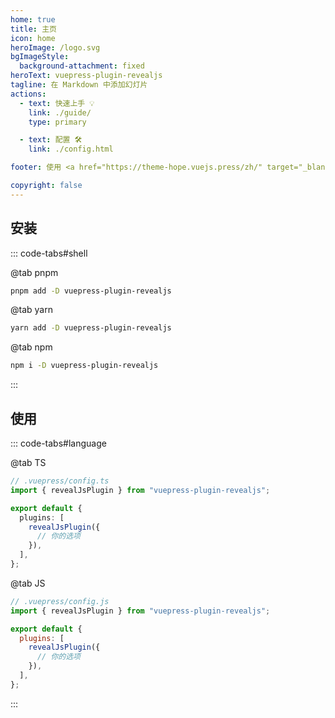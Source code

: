 ```yaml
---
home: true
title: 主页
icon: home
heroImage: /logo.svg
bgImageStyle:
  background-attachment: fixed
heroText: vuepress-plugin-revealjs
tagline: 在 Markdown 中添加幻灯片
actions:
  - text: 快速上手 💡
    link: ./guide/
    type: primary

  - text: 配置 🛠
    link: ./config.html

footer: 使用 <a href="https://theme-hope.vuejs.press/zh/" target="_blank">VuePress Theme Hope</a> 主题 | MIT 协议, 版权所有 © 2019-present Mr.Hope

copyright: false
---
```


## 安装

::: code-tabs#shell

@tab pnpm

```bash
pnpm add -D vuepress-plugin-revealjs
```

@tab yarn

```bash
yarn add -D vuepress-plugin-revealjs
```

@tab npm

```bash
npm i -D vuepress-plugin-revealjs
```

:::

## 使用

::: code-tabs#language

@tab TS

```ts
// .vuepress/config.ts
import { revealJsPlugin } from "vuepress-plugin-revealjs";

export default {
  plugins: [
    revealJsPlugin({
      // 你的选项
    }),
  ],
};
```

@tab JS

```js
// .vuepress/config.js
import { revealJsPlugin } from "vuepress-plugin-revealjs";

export default {
  plugins: [
    revealJsPlugin({
      // 你的选项
    }),
  ],
};
```

:::
